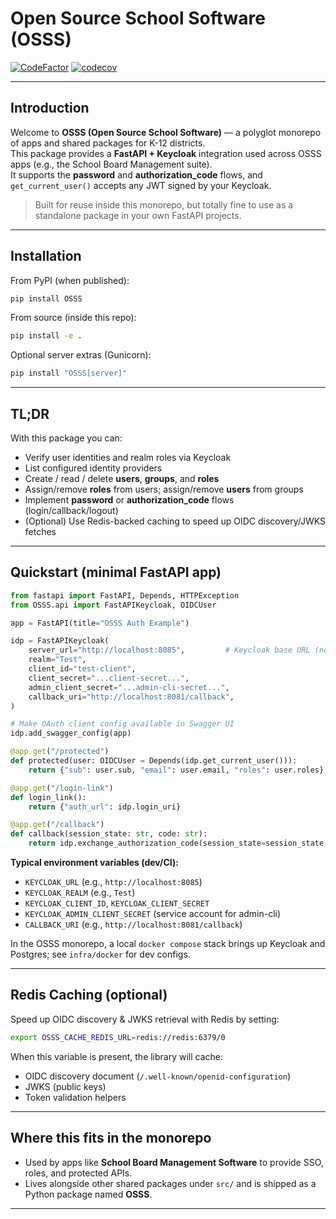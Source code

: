 # Open Source School Software (OSSS)

[![CodeFactor](https://www.codefactor.io/repository/github/rubelw/OSSS/badge)](https://www.codefactor.io/repository/github/rubelw/OSSS)
[![codecov](https://codecov.io/gh/rubelw/OSSS/branch/main/graph/badge.svg)](https://codecov.io/gh/rubelw/OSSS)

---

## Introduction

Welcome to **OSSS (Open Source School Software)** — a polyglot monorepo of apps and shared packages for K-12 districts.  
This package provides a **FastAPI + Keycloak** integration used across OSSS apps (e.g., the School Board Management suite).  
It supports the **password** and **authorization_code** flows, and `get_current_user()` accepts any JWT signed by your Keycloak.

> Built for reuse inside this monorepo, but totally fine to use as a standalone package in your own FastAPI projects.

---

## Installation

From PyPI (when published):

```bash
pip install OSSS
```

From source (inside this repo):

```bash
pip install -e .
```

Optional server extras (Gunicorn):

```bash
pip install "OSSS[server]"
```

---

## TL;DR

With this package you can:

- Verify user identities and realm roles via Keycloak
- List configured identity providers
- Create / read / delete **users**, **groups**, and **roles**
- Assign/remove **roles** from users; assign/remove **users** from groups
- Implement **password** or **authorization_code** flows (login/callback/logout)
- (Optional) Use Redis-backed caching to speed up OIDC discovery/JWKS fetches

---

## Quickstart (minimal FastAPI app)

```python
from fastapi import FastAPI, Depends, HTTPException
from OSSS.api import FastAPIKeycloak, OIDCUser

app = FastAPI(title="OSSS Auth Example")

idp = FastAPIKeycloak(
    server_url="http://localhost:8085",         # Keycloak base URL (no trailing /auth)
    realm="Test",
    client_id="test-client",
    client_secret="...client-secret...",
    admin_client_secret="...admin-cli-secret...",
    callback_uri="http://localhost:8081/callback",
)

# Make OAuth client config available in Swagger UI
idp.add_swagger_config(app)

@app.get("/protected")
def protected(user: OIDCUser = Depends(idp.get_current_user())):
    return {"sub": user.sub, "email": user.email, "roles": user.roles}

@app.get("/login-link")
def login_link():
    return {"auth_url": idp.login_uri}

@app.get("/callback")
def callback(session_state: str, code: str):
    return idp.exchange_authorization_code(session_state=session_state, code=code)
```

**Typical environment variables (dev/CI):**

- `KEYCLOAK_URL` (e.g., `http://localhost:8085`)
- `KEYCLOAK_REALM` (e.g., `Test`)
- `KEYCLOAK_CLIENT_ID`, `KEYCLOAK_CLIENT_SECRET`
- `KEYCLOAK_ADMIN_CLIENT_SECRET` (service account for admin-cli)
- `CALLBACK_URI` (e.g., `http://localhost:8081/callback`)

In the OSSS monorepo, a local `docker compose` stack brings up Keycloak and Postgres; see `infra/docker` for dev configs.

---

## Redis Caching (optional)

Speed up OIDC discovery & JWKS retrieval with Redis by setting:

```bash
export OSSS_CACHE_REDIS_URL=redis://redis:6379/0
```

When this variable is present, the library will cache:

- OIDC discovery document (`/.well-known/openid-configuration`)
- JWKS (public keys)
- Token validation helpers

---

## Where this fits in the monorepo

- Used by apps like **School Board Management Software** to provide SSO, roles, and protected APIs.
- Lives alongside other shared packages under `src/` and is shipped as a Python package named **OSSS**.

---
